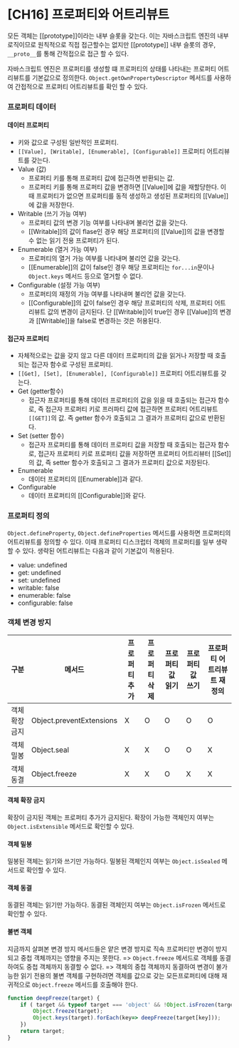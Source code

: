 # [CH16] 프로퍼티와 어트리뷰트

모든 객체는 [[prototype]]이라는 내부 슬롯을 갖는다. 이는 자바스크립트 엔진의 내부 로직이므로 원칙적으로 직접 접근할수는 없지만 [[prototype]] 내부 슬롯의 경우, `__proto__`를 통해 간적접으로 접근 할 수 있다.

자바스크립트 엔진은 프로퍼티를 생성할 떄 프로퍼티의 상태를 나타내는 프로퍼티 어트리뷰트를 기본값으로 정의한다.
`Object.getOwnPropertyDescriptor` 메서드를 사용하여 간접적으로 프로퍼티 어트리뷰트를 확인 할 수 있다.

### 프로퍼티 데이터

#### 데이터 프로퍼티

- 키와 값으로 구성된 일반적인 프로퍼티.
- `[[Value], [Writable], [Enumerable], [Configurable]]` 프로퍼티 어트리뷰트를 갖는다.
- Value (값)
  - 프로퍼티 키를 통해 프로퍼티 값에 접근하면 반환되는 값.
  - 프로퍼티 키를 통해 프로퍼티 값을 변경하면 [[Value]]에 값을 재할당한다. 이때 프로퍼티가 없으면 프로퍼티를 동적 생성하고 생성된 프로퍼티의 [[Value]]에 값을 저장한다.
- Writable (쓰기 가능 여부)
  - 프로퍼티 값의 변경 기능 여부를 나타내며 불리언 값을 갖는다.
  - [[Writable]]의 값이 flase인 경우 해당 프로퍼티의 [[Value]]의 값을 변경할 수 없는 읽기 전용 프로퍼티가 된다.
- Enumerable (열거 가능 여부)
  - 프로퍼티의 열거 가능 여부를 나타내며 불리언 값을 갖는다.
  - [[Enumerable]]의 값이 false인 경우 해당 프로퍼티는 `for...in`문이나 `Object.keys` 메서드 등으로 열거할 수 없다.
- Configurable (설정 가능 여부)
  - 프로퍼티의 재정의 가능 여부를 나타내며 불리언 값을 갖는다.
  - [[Configurable]]의 값이 false인 경우 해당 프로퍼티의 삭제, 프로퍼티 어트리뷰트 값의 변경이 금지된다. 단 [[Writable]]이 true인 경우 [[Value]]의 변경과 [[Writable]]을 false로 변경하는 것은 허용된다.

#### 접근자 프로퍼티

- 자체적으로는 값을 갖지 않고 다른 데이터 프로퍼티의 값을 읽거나 저장할 때 호출되는 접근자 함수로 구성된 프로퍼티.
- `[[Get], [Set], [Enumerable], [Configurable]]` 프로퍼티 어트리뷰트를 갖는다.
- Get (getter함수)
  - 접근자 프로퍼티를 통해 데이터 프로퍼티의 값을 읽을 때 호출되는 접근자 함수로, 즉 접근자 프로퍼티 키로 프러파티 값에 접근하면 프로퍼티 어트리뷰트 `[[GET]]`의 값. 즉 getter 함수가 호출되고 그 결과가 프로퍼티 값으로 반환된다.
- Set (setter 함수)
  - 접근자 프로퍼티를 통해 데이터 프로퍼티 값을 저장할 때 호출되는 접근자 함수로, 접근자 프로퍼티 키로 프로퍼티 값을 저장하면 프로퍼티 어트리뷰터 [[Set]]의 값, 즉 setter 함수가 호출되고 그 결과가 프로퍼티 값으로 저장된다.
- Enumerable
  - 데이터 프로퍼티의 [[Enumerable]]과 같다.
- Configurable
  - 데이터 프로퍼티의 [[Configurable]]와 같다.

### 프로퍼티 정의

`Object.defineProperty`, `Object.defineProperties` 메서드를 사용하면 프로퍼티의 어트리뷰트를 정의할 수 있다. 이때 프로퍼티 디스크럽터 객체의 프로퍼티를 일부 생략 할 수 있다. 생략된 어트리뷰트는 다음과 같이 기본값이 적용된다.

- value: undefined
- get: undefined
- set: undefined
- writable: false
- enumerable: false
- configurable: false

### 객체 변경 방지

| 구분           | 메서드                   | 프로퍼티 추가 | 프로퍼티 삭제 | 프로퍼티 값 읽기 | 프로퍼티 값 쓰기 | 프로퍼티 어트리뷰트 재정의 |
| -------------- | ------------------------ | ------------- | ------------- | ---------------- | ---------------- | -------------------------- |
| 객체 확장 금지 | Object.preventExtensions | X             | O             | O                | O                | O                          |
| 객체 밀봉      | Object.seal              | X             | X             | O                | O                | X                          |
| 객체 동결      | Object.freeze            | X             | X             | O                | X                | X                          |

#### 객체 확장 금지

확장이 금지된 객체는 프로퍼티 추가가 금지된다.
확장이 가능한 객체인지 여부는 `Object.isExtensible` 메서드로 확인할 수 있다.

#### 객체 밀봉

밀봉된 객체는 읽기와 쓰기만 가능하다.
밀봉된 객체인지 여부는 `Object.isSealed` 메서드로 확인할 수 있다.

#### 객체 동결

동결된 객체는 읽기만 가능하다.
동결된 객체인지 여부는 `Object.isFrozen` 메서드로 확인할 수 있다.

#### 불변 객체

지금까지 살펴본 변경 방지 메서드들은 얕은 변경 방지로 직속 프로퍼티만 변경이 방지되고 중첩 객체까지는 영향을 주지는 못한다. => `Object.freeze` 메서드로 객체를 동결하여도 중첩 객체까지 동결할 수 없다.
=> 객체의 중첩 객체까지 동결하여 변경이 불가능한 읽기 전용의 불변 객체를 구현하려면 객체를 값으로 갖는 모든프로퍼티에 대해 재귀적으로 `Object.freeze` 메서드를 호출해야 한다.

```javascript
function deepFreeze(target) {
    if ( target && typeof target === 'object' && !Object.isFrozen(target){
        Object.freeze(target);
        Object.keys(target).forEach(key=> deepFreeze(target[key]));
    })
    return target;
}
```
